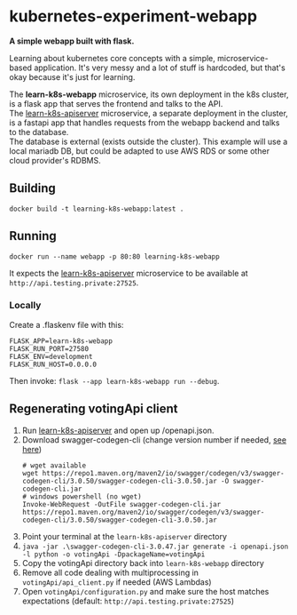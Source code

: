 # kubernetes-experiment-webapp

**A simple webapp built with flask.**

Learning about kubernetes core concepts with a simple, microservice-based application. It's very messy and a lot of stuff is hardcoded, but that's okay because it's just for learning.

The **learn-k8s-webapp** microservice, its own deployment in the k8s cluster, is a flask app that serves the frontend and talks to the API.<br>
The [learn-k8s-apiserver](https://github.com/kotae4/learn-k8s-apiserver) microservice, a separate deployment in the cluster, is a fastapi app that handles requests from the webapp backend and talks to the database.<br>
The database is external (exists outside the cluster). This example will use a local mariadb DB, but could be adapted to use AWS RDS or some other cloud provider's RDBMS.<br>

## Building

`docker build -t learning-k8s-webapp:latest .`

## Running

`docker run --name webapp -p 80:80 learning-k8s-webapp`

It expects the [learn-k8s-apiserver](https://github.com/kotae4/learn-k8s-apiserver) microservice to be available at `http://api.testing.private:27525`.


### Locally

Create a .flaskenv file with this:
```
FLASK_APP=learn-k8s-webapp
FLASK_RUN_PORT=27580
FLASK_ENV=development
FLASK_RUN_HOST=0.0.0.0
```

Then invoke:
`flask --app learn-k8s-webapp run --debug`.

## Regenerating votingApi client

1. Run [learn-k8s-apiserver](https://github.com/kotae4/learn-k8s-apiserver) and open up <apiserver>/openapi.json.
2. Download swagger-codegen-cli (change version number if needed, [see here](https://github.com/swagger-api/swagger-codegen))
    ```
    # wget available
    wget https://repo1.maven.org/maven2/io/swagger/codegen/v3/swagger-codegen-cli/3.0.50/swagger-codegen-cli-3.0.50.jar -O swagger-codegen-cli.jar
    # windows powershell (no wget)
    Invoke-WebRequest -OutFile swagger-codegen-cli.jar https://repo1.maven.org/maven2/io/swagger/codegen/v3/swagger-codegen-cli/3.0.50/swagger-codegen-cli-3.0.50.jar
    ```
3. Point your terminal at the `learn-k8s-apiserver` directory
4. `java -jar .\swagger-codegen-cli-3.0.47.jar generate -i openapi.json -l python -o votingApi -DpackageName=votingApi`
5. Copy the votingApi directory back into `learn-k8s-webapp` directory
6. Remove all code dealing with multiprocessing in `votingApi/api_client.py` if needed (AWS Lambdas)
7. Open `votingApi/configuration.py` and make sure the host matches expectations (default: `http://api.testing.private:27525`)
